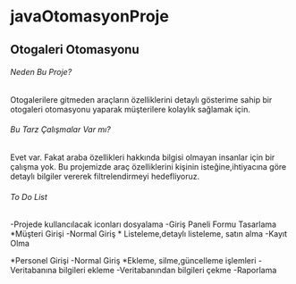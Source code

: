 # javaOtomasyonProje
## Otogaleri Otomasyonu

###### Neden Bu Proje?
Otogalerilere gitmeden araçların özelliklerini detaylı gösterime sahip bir otogaleri otomasyonu yaparak müşterilere kolaylık sağlamak için.

###### Bu Tarz Çalışmalar Var mı?
Evet var. Fakat araba özellikleri hakkında bilgisi olmayan insanlar için bir çalışma yok. Bu projemizde araç özelliklerini kişinin isteğine,ihtiyacına göre detaylı bilgiler
vererek filtrelendirmeyi hedefliyoruz.
###### To Do List 

-Projede kullancılacak iconları dosyalama
-Giriş Paneli Formu Tasarlama
 *Müşteri Girişi 
  -Normal Giriş
    * Listeleme,detaylı listeleme, satın alma 
  -Kayıt Olma 
    
 *Personel Girişi
  -Normal Giriş
    *Ekleme, silme,güncelleme işlemleri 
-Veritabanına bilgileri ekleme
-Veritabanından bilgileri çekme
-Raporlama

